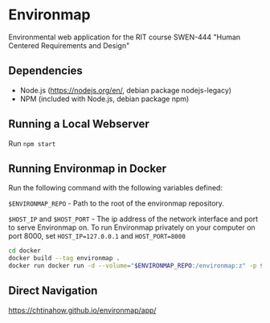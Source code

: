 # Environmap
Environmental web application for the RIT course SWEN-444 "Human Centered Requirements and Design"

## Dependencies
* Node.js (https://nodejs.org/en/, debian package nodejs-legacy)
* NPM (included with Node.js, debian package npm)

## Running a Local Webserver
Run ```npm start```

## Running Environmap in Docker
Run the following command with the following variables defined:

```$ENVIRONMAP_REPO``` - Path to the root of the environmap repository.

```$HOST_IP``` and ```$HOST_PORT``` - The ip address of the network interface and port to serve Environmap on. To run Environmap privately on your computer on port 8000, set ```HOST_IP=127.0.0.1``` and ```HOST_PORT=8000```

``` sh
cd docker
docker build --tag environmap .
docker run docker run -d --volume="$ENVIRONMAP_REPO:/environmap:z" -p $HOST_IP:$HOST_PORT:8000 environmap
```

## Direct Navigation
https://chtinahow.github.io/environmap/app/
